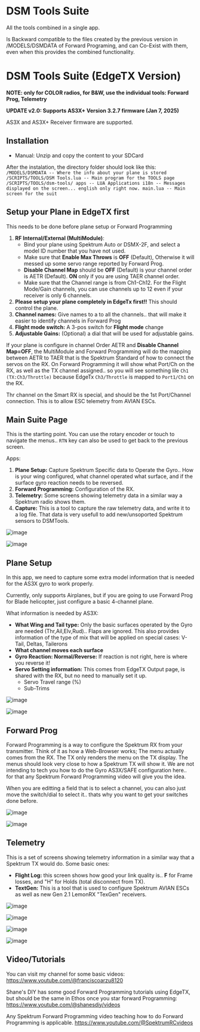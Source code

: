 
# DSM Tools Suite
All the tools combined in a single app.   

Is Backward compatible to the files created by the previous version in /MODELS/DSMDATA of Forward Programing, and can Co-Exist with them, even when this provides
the combined functionality.


# DSM Tools Suite (EdgeTX Version)

**NOTE: only for COLOR radios, for B&W, use the individual tools: Forward Prog, Telemetry**

**UPDATE v2.0: Supports AS3X+ Version 3.2.7 firmware   (Jan 7, 2025)**

AS3X and AS3X+ Receiver firmware are supported.

## Installation


* Manual: Unzip and copy the content to your SDCard

After the instalation, the directory folder should look like this:
<code>
  /MODELS/DSMDATA                -- Where the info about your plane is stored
  /SCRIPTS/TOOLS/DSM Tools.lua   -- Main program for the TOOLS page
  /SCRIPTS/TOOLS/dsm-tools/
                  apps        -- LUA Applications 
                  i18n        -- Messages displayed on the screen... english only right now.
                  main.lua    -- Main screen for the suit
</code>

## Setup your Plane in EdgeTX first

This needs to be done before plane setup or Forward Programming
1. **RF Internal/External (MultiModule)**:
    - Bind your plane using Spektrum Auto or DSMX-2F, and select a model ID number that you have not used.
    - Make sure that **Enable Max Throws** is **OFF** (Default), Otherwise it will messed up some servo range reported by Forward Prog.
    - **Disable Channel Map** should be **OFF** (Default) is your channel order is AETR (Default). **ON** only if you are using TAER channel order.
    - Make sure that the Channel range is from Ch1-Ch12. For the Flight Mode/Gain channels, you can use channels up to 12 even if your receiver is only 6 channels.
2. **Please setup your plane completely in EdgeTx first!!** This should control the plane.
3. **Channel names:** Give names to a to all the channels.. that will make it easier to identify channels in Forward Prog 
4. **Flight mode switch:** A 3-pos switch for **Flight mode** change
5. **Adjustable Gains:** (Optional) a dial that will be used for adjustable gains.

If your plane is configure in channel Order AETR and **Disable Channel Map=OFF**, the MultiModule and Forward Programming will do the mapping between AETR to TAER that is the Spektrum Standard of how to connect the servos on the RX. On Forward Programming it will show what Port/Ch on the RX, as well as the TX channel assigned.. so you will see something lile <code>Ch1 (TX:Ch3/Throttle)</code> because EdgeTx <code>Ch3/Throttle</code> is mapped to <code>Port1/Ch1</code> on the RX.

Thr channel on the Smart RX is special, and should be the 1st Port/Channel connection. This is to allow ESC telemetry from AVIAN ESCs.


## Main Suite Page

This is the starting point. You can use the rotary encoder or touch to navigate the menus.. <code>RTN</code> key can also be used to get back to the previous screen.

Apps:

1. **Plane Setup:** Capture Spektrum Specific data to Operate the Gyro.. How is your wing configured, what channel operated what surface, and if the surface gyro reaction needs to be reversed.
2. **Forward Programming:** Configuration of the RX.
3. **Telemetry:** Some screens showing telemetry data in a similar way a Spektrum radio shows them.
4. **Capture:** This is a tool to capture the raw telemetry data, and write it to a log file. That data is very usefull to add new/unsoported Spektrum sensors to DSMTools. 

![image](https://github.com/user-attachments/assets/27d8cb21-c784-4139-9e8f-cb4f085beee3)

![image](https://github.com/user-attachments/assets/4596809b-97d9-48e4-aa6b-ceb2e7769715)


## Plane Setup
In this app, we need to capture some extra model information that is needed for the AS3X gyro to
work properly.  

Currently, only supports Airplanes, but if you are going to use Forward Prog for Blade helicopter, 
just configure a basic 4-channel plane.  

What information is needed by AS3X:
* **What Wing and Tail type:** Only the basic surfaces operated by the Gyro are needed (Thr,Ail,Elv,Rud).. Flaps are ignored. This also provides information of the type of mix that will be applied on special cases: V-Tail, Deltas, Tailerons
* **What channel moves each surface**
* **Gyro Reaction: Normal/Reverse:** If reaction is not right, here is where you reverse it!
* **Servo Setting information:**   This comes from EdgeTX Output page, is shared with the RX, but no need to manually set it up.
  * Servo Travel range (%)
  * Sub-Trims

![image](https://github.com/user-attachments/assets/81f1171e-8d51-46f5-9941-bee0c98611a8)

![image](https://github.com/user-attachments/assets/989e21b9-60f1-4242-b381-ccb612b916b5)


## Forward Prog
Forward Programming is a way to configure the Spektrum RX from your transmitter. Think of it as how a Web-Browser works; The menu actually comes from the RX. The TX only renders the menu on the TX display. The menus should look very close to how a Spektrum TX will show it.  We are not intending to tech you how to do the Gyro AS3X/SAFE configuration here.. for that any Spektrum Forward Programming video will give you the idea.

When you are editting a field that is to select a channel, you can also just move the switch/dial to select it.. thats why you want to get your switches done before.

![image](https://github.com/user-attachments/assets/40a1d411-c5f2-473b-80f6-3d075bfa1623)

![image](https://github.com/user-attachments/assets/5d66e565-0ac3-4461-920a-7964e49ef8fb)




## Telemetry 

This is a set of screens showing telemetry information in a similar way that a Spektrum TX would do.
Some basic ones:

* **Flight Log:** this screen shows how good your link quality is.. **F** for Frame losses, and "H" for Holds (total disconnect from TX).
* **TextGen:**  This is a tool that is used to configure Spektrum AVIAN ESCs as well as new Gen 2.1 LemonRX "TexGen" receivers.


![image](https://github.com/user-attachments/assets/0f404215-1d43-4872-9f40-f2969ac5f29a)

![image](https://github.com/user-attachments/assets/b05efbf3-43f6-4305-a3af-85545b8ba40c)

![image](https://github.com/user-attachments/assets/0cea8799-06c6-4993-8ed1-dcd2527a5e39)

![image](https://github.com/user-attachments/assets/3d9acae1-0f25-4e8e-a630-5cc44867adc8)


## Video/Tutorials

You can visit my channel for some basic videos:  https://www.youtube.com/@franciscoarzu8120

Shane's DIY has some good Forward Programming tutorials using EdgeTX, but should be the same in Ethos once you star forward Programming:
https://www.youtube.com/@shanesdiy/videos

Any Spektrum Forward Programming video teaching how to do Forward Programming is applicable.  https://www.youtube.com/@SpektrumRCvideos







